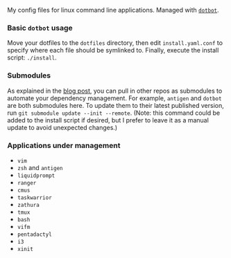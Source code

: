 My config files for linux command line applications.
Managed with [`dotbot`][dotbot].

### Basic `dotbot` usage

Move your dotfiles to the `dotfiles` directory, then edit `install.yaml.conf` to specify where each file should be symlinked to.
Finally, execute the install script: `./install`.

### Submodules

As explained in the [blog post][blog], you can pull in other repos as submodules to automate your dependency management.
For example, `antigen` and `dotbot` are both submodules here.
To update them to their latest published version, run `git submodule update --init --remote`.
(Note: this command could be added to the install script if desired, but I prefer to leave it as a manual update to avoid unexpected changes.)

### Applications under management

- `vim`
- `zsh` and `antigen`
- `liquidprompt`
- `ranger`
- `cmus`
- `taskwarrior`
- `zathura`
- `tmux`
- `bash`
- `vifm`
- `pentadactyl`
- `i3`
- `xinit`


[dotbot]: https://github.com/anishathalye/dotbot
[blog]: http://www.anishathalye.com/2014/08/03/managing-your-dotfiles/
